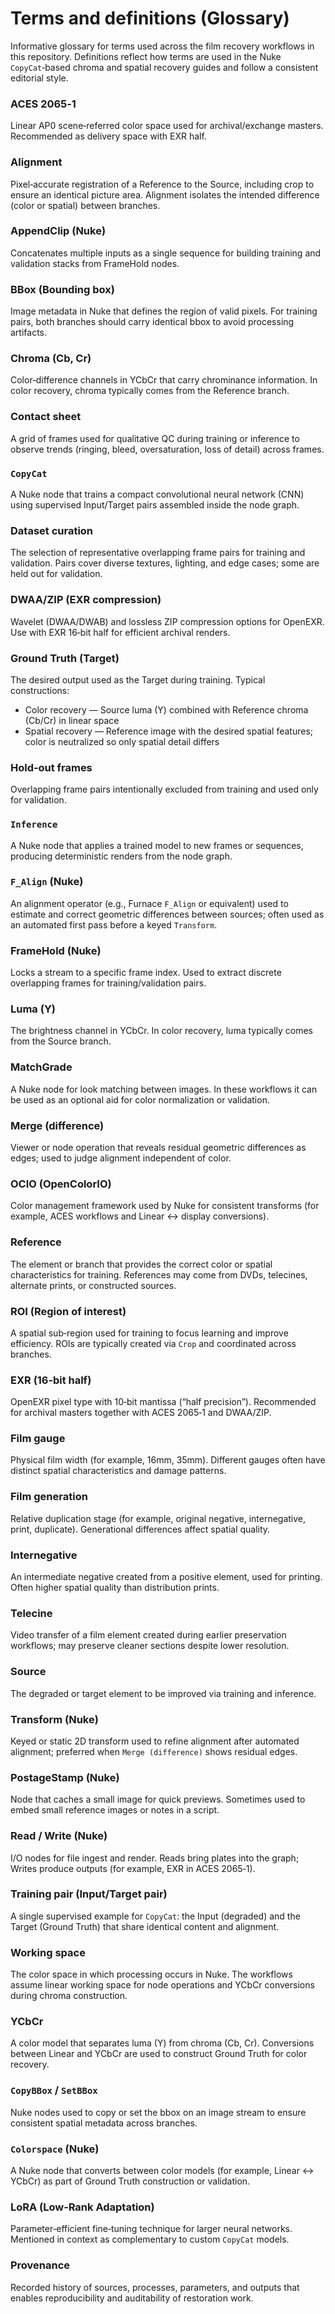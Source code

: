 # Terms and definitions (Glossary)

Informative glossary for terms used across the film recovery workflows in this repository. Definitions reflect how terms are used in the Nuke `CopyCat`‑based chroma and spatial recovery guides and follow a consistent editorial style.

### ACES 2065‑1
Linear AP0 scene‑referred color space used for archival/exchange masters. Recommended as delivery space with EXR half.

### Alignment
Pixel‑accurate registration of a Reference to the Source, including crop to ensure an identical picture area. Alignment isolates the intended difference (color or spatial) between branches.

### AppendClip (Nuke)
Concatenates multiple inputs as a single sequence for building training and validation stacks from FrameHold nodes.

### BBox (Bounding box)
Image metadata in Nuke that defines the region of valid pixels. For training pairs, both branches should carry identical bbox to avoid processing artifacts.

### Chroma (Cb, Cr)
Color‑difference channels in YCbCr that carry chrominance information. In color recovery, chroma typically comes from the Reference branch.

### Contact sheet
A grid of frames used for qualitative QC during training or inference to observe trends (ringing, bleed, oversaturation, loss of detail) across frames.

### `CopyCat`
A Nuke node that trains a compact convolutional neural network (CNN) using supervised Input/Target pairs assembled inside the node graph.

### Dataset curation
The selection of representative overlapping frame pairs for training and validation. Pairs cover diverse textures, lighting, and edge cases; some are held out for validation.

### DWAA/ZIP (EXR compression)
Wavelet (DWAA/DWAB) and lossless ZIP compression options for OpenEXR. Use with EXR 16‑bit half for efficient archival renders.

### Ground Truth (Target)
The desired output used as the Target during training. Typical constructions:
- Color recovery — Source luma (Y) combined with Reference chroma (Cb/Cr) in linear space
- Spatial recovery — Reference image with the desired spatial features; color is neutralized so only spatial detail differs

### Hold‑out frames
Overlapping frame pairs intentionally excluded from training and used only for validation.

### `Inference`
A Nuke node that applies a trained model to new frames or sequences, producing deterministic renders from the node graph.

### `F_Align` (Nuke)
An alignment operator (e.g., Furnace `F_Align` or equivalent) used to estimate and correct geometric differences between sources; often used as an automated first pass before a keyed `Transform`.

### FrameHold (Nuke)
Locks a stream to a specific frame index. Used to extract discrete overlapping frames for training/validation pairs.

### Luma (Y)
The brightness channel in YCbCr. In color recovery, luma typically comes from the Source branch.

### MatchGrade
A Nuke node for look matching between images. In these workflows it can be used as an optional aid for color normalization or validation.

### Merge (difference)
Viewer or node operation that reveals residual geometric differences as edges; used to judge alignment independent of color.

### OCIO (OpenColorIO)
Color management framework used by Nuke for consistent transforms (for example, ACES workflows and Linear ↔ display conversions).

### Reference
The element or branch that provides the correct color or spatial characteristics for training. References may come from DVDs, telecines, alternate prints, or constructed sources.

### ROI (Region of interest)
A spatial sub‑region used for training to focus learning and improve efficiency. ROIs are typically created via `Crop` and coordinated across branches.

### EXR (16‑bit half)
OpenEXR pixel type with 10‑bit mantissa (“half precision”). Recommended for archival masters together with ACES 2065‑1 and DWAA/ZIP.

### Film gauge
Physical film width (for example, 16mm, 35mm). Different gauges often have distinct spatial characteristics and damage patterns.

### Film generation
Relative duplication stage (for example, original negative, internegative, print, duplicate). Generational differences affect spatial quality.

### Internegative
An intermediate negative created from a positive element, used for printing. Often higher spatial quality than distribution prints.

### Telecine
Video transfer of a film element created during earlier preservation workflows; may preserve cleaner sections despite lower resolution.

### Source
The degraded or target element to be improved via training and inference.

### Transform (Nuke)
Keyed or static 2D transform used to refine alignment after automated alignment; preferred when `Merge (difference)` shows residual edges.

### PostageStamp (Nuke)
Node that caches a small image for quick previews. Sometimes used to embed small reference images or notes in a script.

### Read / Write (Nuke)
I/O nodes for file ingest and render. Reads bring plates into the graph; Writes produce outputs (for example, EXR in ACES 2065‑1).

### Training pair (Input/Target pair)
A single supervised example for `CopyCat`: the Input (degraded) and the Target (Ground Truth) that share identical content and alignment.

### Working space
The color space in which processing occurs in Nuke. The workflows assume linear working space for node operations and YCbCr conversions during chroma construction.

### YCbCr
A color model that separates luma (Y) from chroma (Cb, Cr). Conversions between Linear and YCbCr are used to construct Ground Truth for color recovery.

### `CopyBBox` / `SetBBox`
Nuke nodes used to copy or set the bbox on an image stream to ensure consistent spatial metadata across branches.

### `Colorspace` (Nuke)
A Nuke node that converts between color models (for example, Linear ↔ YCbCr) as part of Ground Truth construction or validation.

### LoRA (Low‑Rank Adaptation)
Parameter‑efficient fine‑tuning technique for larger neural networks. Mentioned in context as complementary to custom `CopyCat` models.

### Provenance
Recorded history of sources, processes, parameters, and outputs that enables reproducibility and auditability of restoration work.
